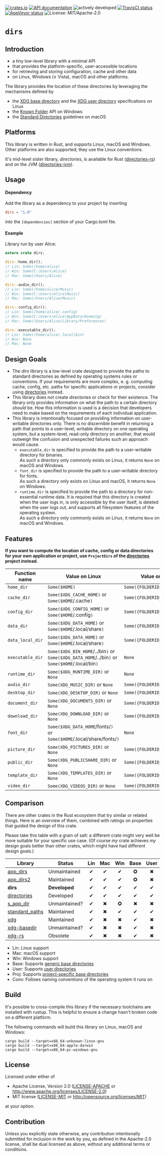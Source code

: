 [![crates.io](https://img.shields.io/crates/v/dirs.svg)](https://crates.io/crates/dirs)
[![API documentation](https://docs.rs/dirs/badge.svg)](https://docs.rs/dirs/)
![actively developed](https://img.shields.io/badge/maintenance-actively--developed-brightgreen.svg)
[![TravisCI status](https://img.shields.io/travis/soc/dirs-rs/master.svg?label=Linux/macOS%20build)](https://travis-ci.org/soc/dirs-rs)
[![AppVeyor status](https://img.shields.io/appveyor/ci/soc/dirs-rs/master.svg?label=Windows%20build)](https://ci.appveyor.com/project/soc/dirs-rs/branch/master)
![License: MIT/Apache-2.0](https://img.shields.io/badge/license-MIT%2FApache--2.0-orange.svg)

# `dirs`

## Introduction

- a tiny low-level library with a minimal API
- that provides the platform-specific, user-accessible locations
- for retrieving and storing configuration, cache and other data
- on Linux, Windows (≥ Vista), macOS and other platforms.

The library provides the location of these directories by leveraging the mechanisms defined by
- the [XDG base directory](https://standards.freedesktop.org/basedir-spec/basedir-spec-latest.html) and
  the [XDG user directory](https://www.freedesktop.org/wiki/Software/xdg-user-dirs/) specifications on Linux
- the [Known Folder](https://msdn.microsoft.com/en-us/library/windows/desktop/dd378457.aspx) API on Windows
- the [Standard Directories](https://developer.apple.com/library/content/documentation/FileManagement/Conceptual/FileSystemProgrammingGuide/FileSystemOverview/FileSystemOverview.html#//apple_ref/doc/uid/TP40010672-CH2-SW6)
  guidelines on macOS

## Platforms

This library is written in Rust, and supports Linux, macOS and Windows.
Other platforms are also supported; they use the Linux conventions.

It's mid-level sister library, _directories_, is available for Rust ([directories-rs](https://github.com/soc/directories-rs))
and on the JVM ([directories-jvm](https://github.com/soc/directories-jvm)).

## Usage

#### Dependency

Add the library as a dependency to your project by inserting

```toml
dirs = "1.0"
```

into the `[dependencies]` section of your Cargo.toml file.

#### Example

Library run by user Alice:

```rust
extern crate dirs;

dirs::home_dir();
// Lin: Some(/home/alice)
// Win: Some(C:\Users\Alice)
// Mac: Some(/Users/Alice)

dirs::audio_dir();
// Lin: Some(/home/alice/Music)
// Win: Some(C:\Users\Alice\Music)
// Mac: Some(/Users/Alice/Music)

dirs::config_dir();
// Lin: Some(/home/alice/.config)
// Win: Some(C:\Users\Alice\AppData\Roaming)
// Mac: Some(/Users/Alice/Library/Preferences)

dirs::executable_dir();
// Lin: Some(/home/alice/.local/bin)
// Win: None
// Mac: None
```

## Design Goals

- The _dirs_ library is a low-level crate designed to provide the paths to standard directories
  as defined by operating systems rules or conventions. If your requirements are more complex,
  e. g. computing cache, config, etc. paths for specific applications or projects, consider using
  [directories](https://github.com/soc/directories-rs) instead.
- This library does not create directories or check for their existence. The library only provides
  information on what the path to a certain directory _should_ be. How this information is used is
  a decision that developers need to make based on the requirements of each individual application.
- This library is intentionally focused on providing information on user-writable directories only.
  There is no discernible benefit in returning a path that points to a user-level, writable
  directory on one operating system, but a system-level, read-only directory on another, that would
  outweigh the confusion and unexpected failures such an approach would cause.
  - `executable_dir` is specified to provide the path to a user-writable directory for binaries.<br/>
    As such a directory only commonly exists on Linux, it returns `None` on macOS and Windows.
  - `font_dir` is specified to provide the path to a user-writable directory for fonts.<br/>
    As such a directory only exists on Linux and macOS, it returns `None` on Windows.
  - `runtime_dir` is specified to provide the path to a directory for non-essential runtime data.
    It is required that this directory is created when the user logs in, is only accessible by the
    user itself, is deleted when the user logs out, and supports all filesystem features of the
    operating system.<br/>
    As such a directory only commonly exists on Linux, it returns `None` on macOS and Windows.

## Features

**If you want to compute the location of cache, config or data directories for your own application or project,
use `ProjectDirs` of the [directories](https://github.com/soc/directories-rs) project instead.**

| Function name    | Value on Linux                                                                                   | Value on Windows                  | Value on macOS                              |
| ---------------- | ------------------------------------------------------------------------------------------------ | --------------------------------- | ------------------------------------------- |
| `home_dir`       | `Some($HOME)`                                                                                    | `Some({FOLDERID_Profile})`        | `Some($HOME)`                               |
| `cache_dir`      | `Some($XDG_CACHE_HOME)`         or `Some($HOME`/.cache`)`                                        | `Some({FOLDERID_LocalAppData})`   | `Some($HOME`/Library/Caches`)`              |
| `config_dir`     | `Some($XDG_CONFIG_HOME)`        or `Some($HOME`/.config`)`                                       | `Some({FOLDERID_RoamingAppData})` | `Some($HOME`/Library/Preferences`)`         |
| `data_dir`       | `Some($XDG_DATA_HOME)`          or `Some($HOME`/.local/share`)`                                  | `Some({FOLDERID_RoamingAppData})` | `Some($HOME`/Library/Application Support`)` |
| `data_local_dir` | `Some($XDG_DATA_HOME)`          or `Some($HOME`/.local/share`)`                                  | `Some({FOLDERID_LocalAppData})`   | `Some($HOME`/Library/Application Support`)` |
| `executable_dir` | `Some($XDG_BIN_HOME`/../bin`)`  or `Some($XDG_DATA_HOME`/../bin`)` or `Some($HOME`/.local/bin`)` | `None`                            | `None`                                      |
| `runtime_dir`    | `Some($XDG_RUNTIME_DIR)`        or `None`                                                        | `None`                            | `None`                                      |
| `audio_dir`      | `Some(XDG_MUSIC_DIR)`           or `None`                                                        | `Some({FOLDERID_Music})`          | `Some($HOME`/Music/`)`                      |
| `desktop_dir`    | `Some(XDG_DESKTOP_DIR)`         or `None`                                                        | `Some({FOLDERID_Desktop})`        | `Some($HOME`/Desktop/`)`                    |
| `document_dir`   | `Some(XDG_DOCUMENTS_DIR)`       or `None`                                                        | `Some({FOLDERID_Documents})`      | `Some($HOME`/Documents/`)`                  |
| `download_dir`   | `Some(XDG_DOWNLOAD_DIR)`        or `None`                                                        | `Some({FOLDERID_Downloads})`      | `Some($HOME`/Downloads/`)`                  |
| `font_dir`       | `Some($XDG_DATA_HOME`/fonts/`)` or `Some($HOME`/.local/share/fonts/`)`                           | `None`                            | `Some($HOME`/Library/Fonts/`)`              |
| `picture_dir`    | `Some(XDG_PICTURES_DIR)`        or `None`                                                        | `Some({FOLDERID_Pictures})`       | `Some($HOME`/Pictures/`)`                   |
| `public_dir`     | `Some(XDG_PUBLICSHARE_DIR)`     or `None`                                                        | `Some({FOLDERID_Public})`         | `Some($HOME`/Public/`)`                     |
| `template_dir`   | `Some(XDG_TEMPLATES_DIR)`       or `None`                                                        | `Some({FOLDERID_Templates})`      | `None`                                      |
| `video_dir`      | `Some(XDG_VIDEOS_DIR)`          or `None`                                                        | `Some({FOLDERID_Videos})`         | `Some($HOME`/Movies/`)`                     |

## Comparison

There are other crates in the Rust ecosystem that try similar or related things.
Here is an overview of them, combined with ratings on properties that guided the design of this crate.

Please take this table with a grain of salt: a different crate might very well be more suitable for your specific use case.
(Of course _my_ crate achieves _my_ design goals better than other crates, which might have had different design goals.)

| Library                                                   | Status         | Lin | Mac | Win |Base|User|Proj|Conv|
| --------------------------------------------------------- | -------------- |:---:|:---:|:---:|:--:|:--:|:--:|:--:|
| [app_dirs](https://crates.io/crates/app_dirs)             | Unmaintained   |  ✔  |  ✔  |  ✔  | 🞈  | ✖  | ✔  | ✖  |
| [app_dirs2](https://crates.io/crates/app_dirs2)           | Maintained     |  ✔  |  ✔  |  ✔  | 🞈  | ✖  | ✔  | ✖  |
| **dirs**                                                  | **Developed**  |  ✔  |  ✔  |  ✔  | ✔  | ✔  | ✖  | ✔  |
| [directories](https://crates.io/crates/directories)       | Developed      |  ✔  |  ✔  |  ✔  | ✔  | ✔  | ✔  | ✔  |
| [s_app_dir](https://crates.io/crates/s_app_dir)           | Unmaintained?  |  ✔  |  ✖  |  🞈  | ✖  | ✖  | 🞈  | ✖  |
| [standard_paths](https://crates.io/crates/standard_paths) | Maintained     |  ✔  |  ✖  |  ✔  | ✔  | ✔  | ✔  | ✖  |
| [xdg](https://crates.io/crates/xdg)                       | Maintained     |  ✔  |  ✖  |  ✖  | ✔  | ✖  | ✔  | 🞈  |
| [xdg-basedir](https://crates.io/crates/xdg-basedir)       | Unmaintained?  |  ✔  |  ✖  |  ✖  | ✔   | ✖  | ✖  | 🞈  |
| [xdg-rs](https://crates.io/crates/xdg-rs)                 | Obsolete       |  ✔  |  ✖  |  ✖  | ✔   | ✖  | ✖  | 🞈  |

- Lin: Linux support
- Mac: macOS support
- Win: Windows support
- Base: Supports [generic base directories](https://github.com/soc/directories-rs#basedirs)
- User: Supports [user directories](https://github.com/soc/directories-rs#userdirs)
- Proj: Supports [project-specific base directories](https://github.com/soc/directories-rs#projectdirs)
- Conv: Follows naming conventions of the operating system it runs on

## Build

It's possible to cross-compile this library if the necessary toolchains are installed with rustup.
This is helpful to ensure a change hasn't broken code on a different platform.

The following commands will build this library on Linux, macOS and Windows:

```
cargo build --target=x86_64-unknown-linux-gnu
cargo build --target=x86_64-apple-darwin
cargo build --target=x86_64-pc-windows-gnu
```

## License

Licensed under either of

 * Apache License, Version 2.0
   ([LICENSE-APACHE](LICENSE-APACHE) or http://www.apache.org/licenses/LICENSE-2.0)
 * MIT license
   ([LICENSE-MIT](LICENSE-MIT) or http://opensource.org/licenses/MIT)

at your option.

## Contribution

Unless you explicitly state otherwise, any contribution intentionally submitted
for inclusion in the work by you, as defined in the Apache-2.0 license, shall be
dual licensed as above, without any additional terms or conditions.
